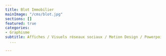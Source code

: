 ```yaml
---
title: Blot Immobilier
mainImage: "/cms/blot.jpg"
sections: []
featured: true
categories:
- Graphisme
subtitle: Affiches / Visuels réseaux sociaux / Motion Design / Powerpoints / Newsletters
  ...

---
```

